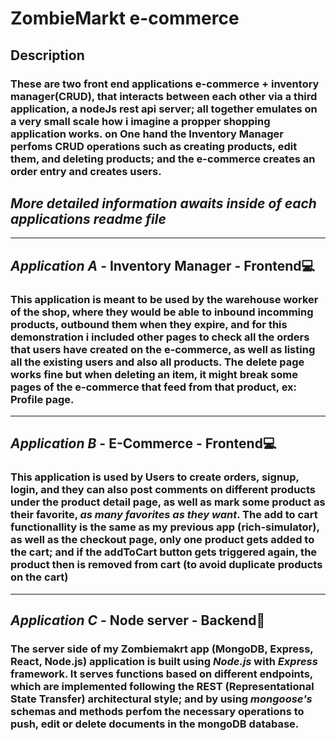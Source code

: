 # ZombieMarkt e-commerce

## Description

### These are **two** front end applications e-commerce + **inventory manager**(CRUD), that interacts between each other via a third application, a nodeJs rest api server; all together emulates on a very small scale how i imagine a propper shopping application works. on One hand the **Inventory Manager** perfoms CRUD operations such as creating products, edit them, and deleting products; and the **e-commerce** creates an order entry and creates users.

## _More detailed information awaits inside of each applications readme file_

---

## _Application A_ - **Inventory Manager - Frontend**💻

### This application is meant to be used by the warehouse worker of the shop, where they would be able to inbound incomming products, outbound them when they expire, and for this demonstration i included other pages to check all the orders that users have created on the e-commerce, as well as listing all the existing users and also all products. **The delete page works fine but when deleting an item, it might break some pages of the e-commerce that feed from that product, ex: Profile page**.

---

## _Application B_ - **E-Commerce - Frontend**💻

### This application is used by **Users** to create orders, signup, login, and they can also **post comments** on different products under the product detail page, as well as **mark some product as their favorite**, _as many favorites as they want_. The add to cart functionallity is the same as my previous app (rich-simulator), as well as the checkout page, only one product gets added to the cart; and if the addToCart button gets triggered again, the product then is removed from cart (to avoid duplicate products on the cart)

---

## _Application C_ - **Node server - Backend**💾

### The **server** side of my Zombiemakrt app (MongoDB, Express, React, Node.js) application is built using _Node.js_ with _Express_ framework. It serves functions based on different endpoints, which are implemented following the **REST** (Representational State Transfer) architectural style; and by using _mongoose's_ schemas and methods perfom the necessary operations to push, edit or delete documents in the mongoDB database.
